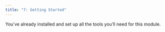 ```yaml
---
title: "7: Getting Started"
---
```

<img style="display: none;" src="https://static.bc-edx.com/data/dl-1-2/m7/lms/img/banner.jpg" alt="lesson banner" />

You’ve already installed and set up all the tools you’ll need for this module.
